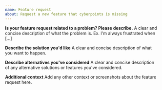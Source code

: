 ```yaml
---
name: Feature request
about: Request a new feature that cyberpoints is missing
---
```


<!--
If you need help with cyberpoints installation or usage, please go to the cyberpoints Discord server instead:
  https://discord.gg/fGPcybt
This issue tracker is only for bug reports and enhancement suggestions. You won't receive any basic help here.
-->

**Is your feature request related to a problem? Please describe.**
A clear and concise description of what the problem is. Ex. I'm always frustrated when [...]

**Describe the solution you'd like**
A clear and concise description of what you want to happen.

**Describe alternatives you've considered**
A clear and concise description of any alternative solutions or features you've considered.

**Additional context**
Add any other context or screenshots about the feature request here.
